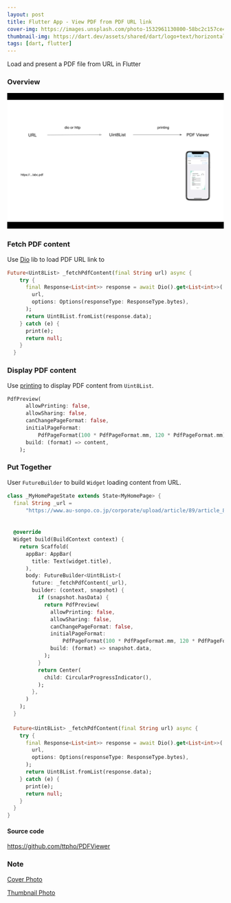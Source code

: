 ```yaml
---
layout: post
title: Flutter App - View PDF from PDF URL link
cover-img: https://images.unsplash.com/photo-1532961130800-58bc2c157ce4
thumbnail-img: https://dart.dev/assets/shared/dart/logo+text/horizontal/white-e71fb382ad5229792cc704b3ee7a88f8013e986d6e34f0956d89c453b454d0a5.svg
tags: [dart, flutter]
---
```


Load and present a PDF file from URL in Flutter

### Overview

![URL PDF View](/assets/img/2021-08-24/url-pdf-view.png)

### Fetch PDF content

Use [Dio](https://pub.dev/packages/dio) lib to load PDF URL link to

```dart
Future<Uint8List> _fetchPdfContent(final String url) async {
    try {
      final Response<List<int>> response = await Dio().get<List<int>>(
        url,
        options: Options(responseType: ResponseType.bytes),
      );
      return Uint8List.fromList(response.data);
    } catch (e) {
      print(e);
      return null;
    }
  }
```

### Display PDF content

Use [printing](https://pub.dev/packages/printing) to display PDF content from `Uint8List`.

```dart
PdfPreview(
      allowPrinting: false,
      allowSharing: false,
      canChangePageFormat: false,
      initialPageFormat:
          PdfPageFormat(100 * PdfPageFormat.mm, 120 * PdfPageFormat.mm),
      build: (format) => content,
    );
```

### Put Together

User `FutureBuilder` to build `Widget` loading content from URL.

```dart
class _MyHomePageState extends State<MyHomePage> {
  final String _url =
      "https://www.au-sonpo.co.jp/corporate/upload/article/89/article_89_1.pdf";


  @override
  Widget build(BuildContext context) {
    return Scaffold(
      appBar: AppBar(
        title: Text(widget.title),
      ),
      body: FutureBuilder<Uint8List>(
        future: _fetchPdfContent(_url),
        builder: (context, snapshot) {
          if (snapshot.hasData) {
            return PdfPreview(
              allowPrinting: false,
              allowSharing: false,
              canChangePageFormat: false,
              initialPageFormat:
                  PdfPageFormat(100 * PdfPageFormat.mm, 120 * PdfPageFormat.mm),
              build: (format) => snapshot.data,
            );
          }
          return Center(
            child: CircularProgressIndicator(),
          );
        },
      )
    );
  }

  Future<Uint8List> _fetchPdfContent(final String url) async {
    try {
      final Response<List<int>> response = await Dio().get<List<int>>(
        url,
        options: Options(responseType: ResponseType.bytes),
      );
      return Uint8List.fromList(response.data);
    } catch (e) {
      print(e);
      return null;
    }
  }
}

```

#### Source code

https://github.com/ttpho/PDFViewer

### Note

[Cover Photo](https://unsplash.com/photos/2717nLvrpPg)

[Thumbnail Photo](https://dart.dev/assets/shared/dart/logo+text/horizontal/white-e71fb382ad5229792cc704b3ee7a88f8013e986d6e34f0956d89c453b454d0a5.svg)
